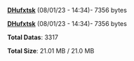 [**DHufxtsk**](/data/DHufxtsk.txt) (08/01/23 - 14:34)- 7356 bytes

[**DHufxtsk**](/data/DHufxtsk.txt) (08/01/23 - 14:34)- 7356 bytes

**Total Datas**: 3317

**Total Size**: 21.01 MB / 21.0 MB